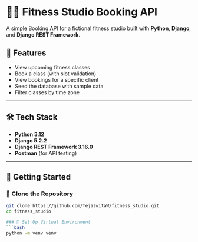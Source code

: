 # 🏋️‍♀️ Fitness Studio Booking API

A simple Booking API for a fictional fitness studio built with **Python**, **Django**, and **Django REST Framework**.

## 🚀 Features

- View upcoming fitness classes
- Book a class (with slot validation)
- View bookings for a specific client
- Seed the database with sample data
- Filter classes by time zone

---

## 🛠️ Tech Stack

- **Python 3.12**
- **Django 5.2.2**
- **Django REST Framework 3.16.0**
- **Postman** (for API testing)

---

## 📂 Getting Started

### 🔁 Clone the Repository

```bash
git clone https://github.com/TejaswitaW/fitness_studio.git
cd fitness_studio

### 🧱 Set Up Virtual Environment
```bash
python -m venv venv

